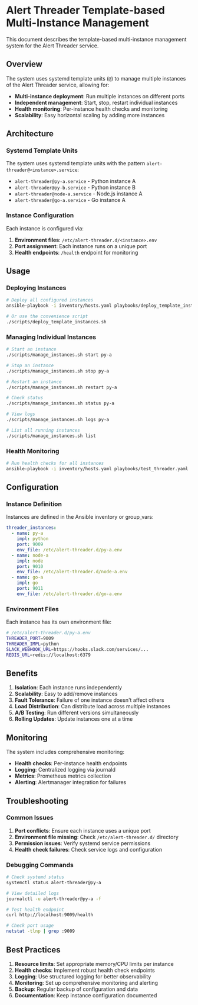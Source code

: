 # Alert Threader Template-based Multi-Instance Management

This document describes the template-based multi-instance management system for the Alert Threader service.

## Overview

The system uses systemd template units (`@`) to manage multiple instances of the Alert Threader service, allowing for:

- **Multi-instance deployment**: Run multiple instances on different ports
- **Independent management**: Start, stop, restart individual instances
- **Health monitoring**: Per-instance health checks and monitoring
- **Scalability**: Easy horizontal scaling by adding more instances

## Architecture

### Systemd Template Units

The system uses systemd template units with the pattern `alert-threader@<instance>.service`:

- `alert-threader@py-a.service` - Python instance A
- `alert-threader@py-b.service` - Python instance B  
- `alert-threader@node-a.service` - Node.js instance A
- `alert-threader@go-a.service` - Go instance A

### Instance Configuration

Each instance is configured via:

1. **Environment files**: `/etc/alert-threader.d/<instance>.env`
2. **Port assignment**: Each instance runs on a unique port
3. **Health endpoints**: `/health` endpoint for monitoring

## Usage

### Deploying Instances

```bash
# Deploy all configured instances
ansible-playbook -i inventory/hosts.yaml playbooks/deploy_template_instances.yaml

# Or use the convenience script
./scripts/deploy_template_instances.sh
```

### Managing Individual Instances

```bash
# Start an instance
./scripts/manage_instances.sh start py-a

# Stop an instance
./scripts/manage_instances.sh stop py-a

# Restart an instance
./scripts/manage_instances.sh restart py-a

# Check status
./scripts/manage_instances.sh status py-a

# View logs
./scripts/manage_instances.sh logs py-a

# List all running instances
./scripts/manage_instances.sh list
```

### Health Monitoring

```bash
# Run health checks for all instances
ansible-playbook -i inventory/hosts.yaml playbooks/test_threader.yaml
```

## Configuration

### Instance Definition

Instances are defined in the Ansible inventory or group_vars:

```yaml
threader_instances:
  - name: py-a
    impl: python
    port: 9009
    env_file: /etc/alert-threader.d/py-a.env
  - name: node-a
    impl: node
    port: 9010
    env_file: /etc/alert-threader.d/node-a.env
  - name: go-a
    impl: go
    port: 9011
    env_file: /etc/alert-threader.d/go-a.env
```

### Environment Files

Each instance has its own environment file:

```bash
# /etc/alert-threader.d/py-a.env
THREADER_PORT=9009
THREADER_IMPL=python
SLACK_WEBHOOK_URL=https://hooks.slack.com/services/...
REDIS_URL=redis://localhost:6379
```

## Benefits

1. **Isolation**: Each instance runs independently
2. **Scalability**: Easy to add/remove instances
3. **Fault Tolerance**: Failure of one instance doesn't affect others
4. **Load Distribution**: Can distribute load across multiple instances
5. **A/B Testing**: Run different versions simultaneously
6. **Rolling Updates**: Update instances one at a time

## Monitoring

The system includes comprehensive monitoring:

- **Health checks**: Per-instance health endpoints
- **Logging**: Centralized logging via journald
- **Metrics**: Prometheus metrics collection
- **Alerting**: Alertmanager integration for failures

## Troubleshooting

### Common Issues

1. **Port conflicts**: Ensure each instance uses a unique port
2. **Environment file missing**: Check `/etc/alert-threader.d/` directory
3. **Permission issues**: Verify systemd service permissions
4. **Health check failures**: Check service logs and configuration

### Debugging Commands

```bash
# Check systemd status
systemctl status alert-threader@py-a

# View detailed logs
journalctl -u alert-threader@py-a -f

# Test health endpoint
curl http://localhost:9009/health

# Check port usage
netstat -tlnp | grep :9009
```

## Best Practices

1. **Resource limits**: Set appropriate memory/CPU limits per instance
2. **Health checks**: Implement robust health check endpoints
3. **Logging**: Use structured logging for better observability
4. **Monitoring**: Set up comprehensive monitoring and alerting
5. **Backup**: Regular backup of configuration and data
6. **Documentation**: Keep instance configuration documented